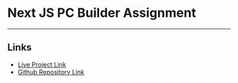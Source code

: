 # Next JS PC Builder Assignment

---

## Links

- [Live Project Link](https://pc-builder-nextjs.vercel.app/)
- [Github Repository Link](https://github.com/kamrulsaad/pc-builder-nextjs)
